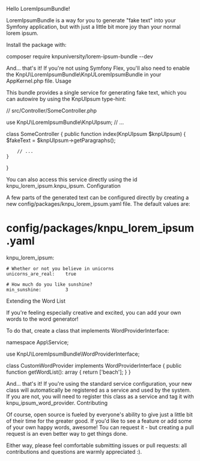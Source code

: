 Hello LoremIpsumBundle!

LoremIpsumBundle is a way for you to generate "fake text" into your Symfony application, but with just a little bit more joy than your normal lorem ipsum.

Install the package with:

composer require knpuniversity/lorem-ipsum-bundle --dev

And... that's it! If you're not using Symfony Flex, you'll also need to enable the KnpU\LoremIpsumBundle\KnpULoremIpsumBundle in your AppKernel.php file.
Usage

This bundle provides a single service for generating fake text, which you can autowire by using the KnpUIpsum type-hint:

// src/Controller/SomeController.php

use KnpU\LoremIpsumBundle\KnpUIpsum;
// ...

class SomeController
{
    public function index(KnpUIpsum $knpUIpsum)
    {
        $fakeText = $knpUIpsum->getParagraphs();

        // ...
    }
}

You can also access this service directly using the id knpu_lorem_ipsum.knpu_ipsum.
Configuration

A few parts of the generated text can be configured directly by creating a new config/packages/knpu_lorem_ipsum.yaml file. The default values are:

# config/packages/knpu_lorem_ipsum.yaml
knpu_lorem_ipsum:

    # Whether or not you believe in unicorns
    unicorns_are_real:    true

    # How much do you like sunshine?
    min_sunshine:         3

Extending the Word List

If you're feeling especially creative and excited, you can add your own words to the word generator!

To do that, create a class that implements WordProviderInterface:

namespace App\Service;

use KnpU\LoremIpsumBundle\WordProviderInterface;

class CustomWordProvider implements WordProviderInterface
{
    public function getWordList(): array
    {
        return ['beach'];
    }
}

And... that's it! If you're using the standard service configuration, your new class will automatically be registered as a service and used by the system. If you are not, you will need to register this class as a service and tag it with knpu_ipsum_word_provider.
Contributing

Of course, open source is fueled by everyone's ability to give just a little bit of their time for the greater good. If you'd like to see a feature or add some of your own happy words, awesome! Tou can request it - but creating a pull request is an even better way to get things done.

Either way, please feel comfortable submitting issues or pull requests: all contributions and questions are warmly appreciated :).